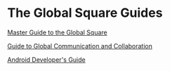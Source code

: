 The Global Square Guides
=====

[Master Guide to the Global Square](https://github.com/GlobalSquare/guide/wiki/Master-Guide-to-the-Global-Square)

[Guide to Global Communication and Collaboration](https://github.com/GlobalSquare/guide/wiki/Guide-to-Global-Communication-and-Collaboration)

[Android Developer's Guide](https://github.com/GlobalSquare/guide/wiki/Android-Developer%27s-Guide)

